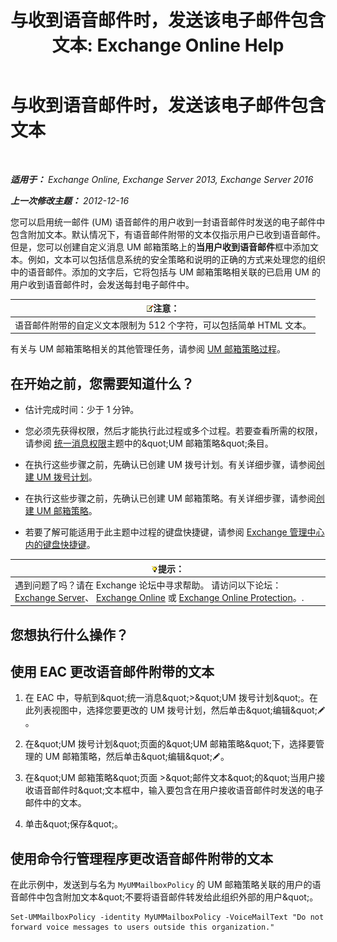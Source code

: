 ﻿---
title: '与收到语音邮件时，发送该电子邮件包含文本: Exchange Online Help'
TOCTitle: 与收到语音邮件时，发送该电子邮件包含文本
ms:assetid: b2eec29c-e5eb-4263-80d8-0b9813dd56dc
ms:mtpsurl: https://technet.microsoft.com/zh-cn/library/Bb201718(v=EXCHG.150)
ms:contentKeyID: 51408253
ms.date: 05/23/2018
mtps_version: v=EXCHG.150
ms.translationtype: MT
---

# 与收到语音邮件时，发送该电子邮件包含文本

 

_**适用于：** Exchange Online, Exchange Server 2013, Exchange Server 2016_

_**上一次修改主题：** 2012-12-16_

您可以启用统一邮件 (UM) 语音邮件的用户收到一封语音邮件时发送的电子邮件中包含附加文本。默认情况下，有语音邮件附带的文本仅指示用户已收到语音邮件。但是，您可以创建自定义消息 UM 邮箱策略上的**当用户收到语音邮件**框中添加文本。例如，文本可以包括信息系统的安全策略和说明的正确的方式来处理您的组织中的语音邮件。添加的文字后，它将包括与 UM 邮箱策略相关联的已启用 UM 的用户收到语音邮件时，会发送每封电子邮件中。

<table>
<thead>
<tr class="header">
<th><img src="images/Bb124558.note(EXCHG.150).gif" title="注意" alt="注意" />注意：</th>
</tr>
</thead>
<tbody>
<tr class="odd">
<td>语音邮件附带的自定义文本限制为 512 个字符，可以包括简单 HTML 文本。</td>
</tr>
</tbody>
</table>


有关与 UM 邮箱策略相关的其他管理任务，请参阅 [UM 邮箱策略过程](um-mailbox-policy-procedures-exchange-2013-help.md)。

## 在开始之前，您需要知道什么？

  - 估计完成时间：少于 1 分钟。

  - 您必须先获得权限，然后才能执行此过程或多个过程。若要查看所需的权限，请参阅 [统一消息权限](unified-messaging-permissions-exchange-2013-help.md)主题中的\&quot;UM 邮箱策略\&quot;条目。

  - 在执行这些步骤之前，先确认已创建 UM 拨号计划。有关详细步骤，请参阅[创建 UM 拨号计划](create-a-um-dial-plan-exchange-2013-help.md)。

  - 在执行这些步骤之前，先确认已创建 UM 邮箱策略。有关详细步骤，请参阅[创建 UM 邮箱策略](create-a-um-mailbox-policy-exchange-2013-help.md)。

  - 若要了解可能适用于此主题中过程的键盘快捷键，请参阅 [Exchange 管理中心内的键盘快捷键](keyboard-shortcuts-in-the-exchange-admin-center-exchange-online-protection-help.md)。

<table>
<thead>
<tr class="header">
<th><img src="images/Bb124558.tip(EXCHG.150).gif" title="提示" alt="提示" />提示：</th>
</tr>
</thead>
<tbody>
<tr class="odd">
<td>遇到问题了吗？请在 Exchange 论坛中寻求帮助。 请访问以下论坛：<a href="https://go.microsoft.com/fwlink/p/?linkid=60612">Exchange Server</a>、 <a href="https://go.microsoft.com/fwlink/p/?linkid=267542">Exchange Online</a> 或 <a href="https://go.microsoft.com/fwlink/p/?linkid=285351">Exchange Online Protection</a>。.</td>
</tr>
</tbody>
</table>


## 您想执行什么操作？

## 使用 EAC 更改语音邮件附带的文本

1.  在 EAC 中，导航到\&quot;统一消息\&quot;\>\&quot;UM 拨号计划\&quot;。在此列表视图中，选择您要更改的 UM 拨号计划，然后单击\&quot;编辑\&quot;![编辑图标](images/Bb124582.6f53ccb2-1f13-4c02-bea0-30690e6ea71d(EXCHG.150).gif "编辑图标")。

2.  在\&quot;UM 拨号计划\&quot;页面的\&quot;UM 邮箱策略\&quot;下，选择要管理的 UM 邮箱策略，然后单击\&quot;编辑\&quot;![编辑图标](images/Bb124582.6f53ccb2-1f13-4c02-bea0-30690e6ea71d(EXCHG.150).gif "编辑图标")。

3.  在\&quot;UM 邮箱策略\&quot;页面 \>\&quot;邮件文本\&quot;的\&quot;当用户接收语音邮件时\&quot;文本框中，输入要包含在用户接收语音邮件时发送的电子邮件中的文本。

4.  单击\&quot;保存\&quot;。

## 使用命令行管理程序更改语音邮件附带的文本

在此示例中，发送到与名为 `MyUMMailboxPolicy` 的 UM 邮箱策略关联的用户的语音邮件中包含附加文本\&quot;不要将语音邮件转发给此组织外部的用户\&quot;。

    Set-UMMailboxPolicy -identity MyUMMailboxPolicy -VoiceMailText "Do not forward voice messages to users outside this organization."

